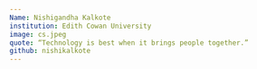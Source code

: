 ```yaml
---
Name: Nishigandha Kalkote
institution: Edith Cowan University
image: cs.jpeg
quote: “Technology is best when it brings people together.”
github: nishikalkote
---
```

